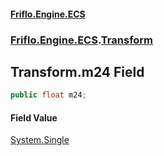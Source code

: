 #### [Friflo.Engine.ECS](index.md 'index')
### [Friflo.Engine.ECS](Friflo.Engine.ECS.md 'Friflo.Engine.ECS').[Transform](Transform.md 'Friflo.Engine.ECS.Transform')

## Transform.m24 Field

```csharp
public float m24;
```

#### Field Value
[System.Single](https://docs.microsoft.com/en-us/dotnet/api/System.Single 'System.Single')